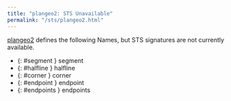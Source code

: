 ```yaml
---
title: "plangeo2: STS Unavailable"
permalink: "/sts/plangeo2.html"
---
```






[plangeo2](/cd/plangeo2)
defines the following Names, but STS signatures are not currently available.


 *  {: #segment } segment
 *  {: #halfline } halfline
 *  {: #corner } corner
 *  {: #endpoint } endpoint
 *  {: #endpoints } endpoints